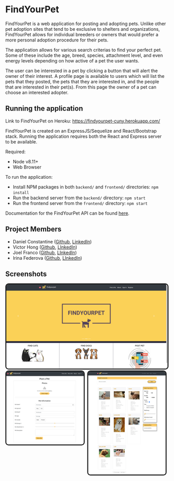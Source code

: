 # FindYourPet

FindYourPet is a web application for posting and adopting pets. Unlike other pet adoption sites that tend to be exclusive to shelters and organizations, FindYourPet allows for individual breeders or owners that would prefer a more personal adoption procedure for their pets. 

The application allows for various search criterias to find your perfect pet. Some of these include the age, breed, species, attachment level, and even energy levels depending on how active of a pet the user wants. 

The user can be interested in a pet by clicking a button that will alert the owner of their interest. A profile page is available to users which will list the pets that they posted, the pets that they are interested in, and the people that are interested in their pet(s). From this page the owner of a pet can choose an interested adopter.

## Running the application
Link to FindYourPet on Heroku: https://findyourpet-cuny.herokuapp.com/

FindYourPet is created on an ExpressJS/Sequelize and React/Bootstrap stack. Running the application requires both the React and Express server to be available.

Required:
- Node v8.11+
- Web Browser

To run the application:
- Install NPM packages in both `backend/` and `frontend/` directories: `npm install`
- Run the backend server from the `backend/` directory: `npm start`
- Run the frontend server from the `frontend/` directory: `npm start`

Documentation for the FindYourPet API can be found [here](https://github.com/vhong000/FindYourPet/wiki/FindYourPet-Backend-API-Documentation).

## Project Members
- Daniel Constantine 
([Github](https://github.com/daniel-constantine), [LinkedIn](https://www.linkedin.com/in/danielconstantine/))
- Victor Hong
([Github](https://github.com/vhong000), [LInkedIn](https://www.linkedin.com/in/vhong000/))
- Joel Franco
([Github](https://github.com/FrancoJ101), [LInkedIn](https://www.linkedin.com/in/joelfranco18/))
- Irina Federova
([Github](https://github.com/irinafedorovacisc), [LInkedIn](https://www.linkedin.com/in/irinafedorovany/))

## Screenshots

<img src="./images/homepage.png" style="border: 3px solid; border-radius: 10px"/> 

<img src="./images/post_pet.png" width="48%" style="float: left; border: 3px solid; border-radius: 10px" />

<img src="./images/browse_pets.png" width="48%" style="float: right; border: 3px solid; border-radius: 10px"/>
